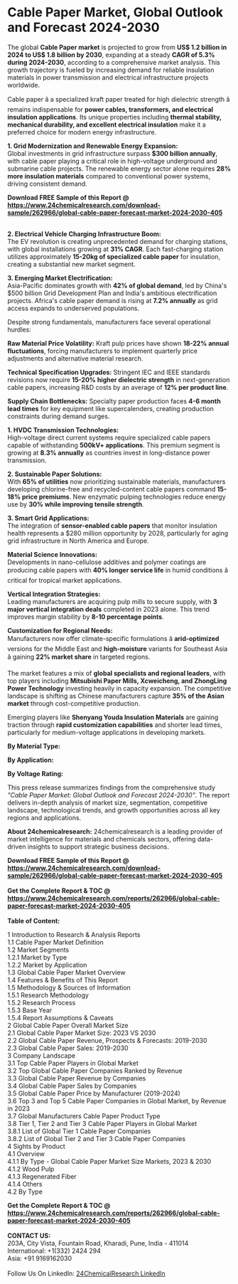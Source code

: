<h1>Cable Paper Market, Global Outlook and Forecast 2024-2030</h1><p>The global <strong>Cable Paper market</strong> is projected to grow from <strong>US$ 1.2 billion in 2024 to US$ 1.8 billion by 2030</strong>, expanding at a steady <strong>CAGR of 5.3% during 2024-2030</strong>, according to a comprehensive market analysis. This growth trajectory is fueled by increasing demand for reliable insulation materials in power transmission and electrical infrastructure projects worldwide.</p><p>Cable paper â a specialized kraft paper treated for high dielectric strength â remains indispensable for <strong>power cables, transformers, and electrical insulation applications</strong>. Its unique properties including <strong>thermal stability, mechanical durability, and excellent electrical insulation</strong> make it a preferred choice for modern energy infrastructure.</p><p><strong>1. Grid Modernization and Renewable Energy Expansion:</strong><br>
Global investments in grid infrastructure surpass <strong>$300 billion annually</strong>, with cable paper playing a critical role in high-voltage underground and submarine cable projects. The renewable energy sector alone requires <strong>28% more insulation materials</strong> compared to conventional power systems, driving consistent demand.</p><div><b>Download FREE Sample of this Report @ 
            <a href="https://www.24chemicalresearch.com/download-sample/262966/global-cable-paper-forecast-market-2024-2030-405">
            https://www.24chemicalresearch.com/download-sample/262966/global-cable-paper-forecast-market-2024-2030-405</a></b></div><br><p><strong>2. Electrical Vehicle Charging Infrastructure Boom:</strong><br>
The EV revolution is creating unprecedented demand for charging stations, with global installations growing at <strong>31% CAGR</strong>. Each fast-charging station utilizes approximately <strong>15-20kg of specialized cable paper</strong> for insulation, creating a substantial new market segment.</p><p><strong>3. Emerging Market Electrification:</strong><br>
Asia-Pacific dominates growth with <strong>42% of global demand</strong>, led by China's $500 billion Grid Development Plan and India's ambitious electrification projects. Africa's cable paper demand is rising at <strong>7.2% annually</strong> as grid access expands to underserved populations.</p><p>Despite strong fundamentals, manufacturers face several operational hurdles:</p><p><strong>Raw Material Price Volatility:</strong> Kraft pulp prices have shown <strong>18-22% annual fluctuations</strong>, forcing manufacturers to implement quarterly price adjustments and alternative material research.</p><p><strong>Technical Specification Upgrades:</strong> Stringent IEC and IEEE standards revisions now require <strong>15-20% higher dielectric strength</strong> in next-generation cable papers, increasing R&amp;D costs by an average of <strong>12% per product line</strong>.</p><p><strong>Supply Chain Bottlenecks:</strong> Specialty paper production faces <strong>4-6 month lead times</strong> for key equipment like supercalenders, creating production constraints during demand surges.</p><p><strong>1. HVDC Transmission Technologies:</strong><br>
High-voltage direct current systems require specialized cable papers capable of withstanding <strong>500kV+ applications</strong>. This premium segment is growing at <strong>8.3% annually</strong> as countries invest in long-distance power transmission.</p><p><strong>2. Sustainable Paper Solutions:</strong><br>
With <strong>65% of utilities</strong> now prioritizing sustainable materials, manufacturers developing chlorine-free and recycled-content cable papers command <strong>15-18% price premiums</strong>. New enzymatic pulping technologies reduce energy use by <strong>30% while improving tensile strength</strong>.</p><p><strong>3. Smart Grid Applications:</strong><br>
The integration of <strong>sensor-enabled cable papers</strong> that monitor insulation health represents a $280 million opportunity by 2028, particularly for aging grid infrastructure in North America and Europe.</p><p><strong>Material Science Innovations:</strong><br>
	Developments in nano-cellulose additives and polymer coatings are producing cable papers with <strong>40% longer service life</strong> in humid conditions â critical for tropical market applications.</p><p><strong>Vertical Integration Strategies:</strong><br>
	Leading manufacturers are acquiring pulp mills to secure supply, with <strong>3 major vertical integration deals</strong> completed in 2023 alone. This trend improves margin stability by <strong>8-10 percentage points</strong>.</p><p><strong>Customization for Regional Needs:</strong><br>
	Manufacturers now offer climate-specific formulations â <strong>arid-optimized</strong> versions for the Middle East and <strong>high-moisture</strong> variants for Southeast Asia â gaining <strong>22% market share</strong> in targeted regions.</p><p>The market features a mix of <strong>global specialists and regional leaders</strong>, with top players including <strong>Mitsubishi Paper Mills, Xcweicheng, and ZhongLing Power Technology</strong> investing heavily in capacity expansion. The competitive landscape is shifting as Chinese manufacturers capture <strong>35% of the Asian market</strong> through cost-competitive production.</p><p>Emerging players like <strong>Shenyang Youda Insulation Materials</strong> are gaining traction through <strong>rapid customization capabilities</strong> and shorter lead times, particularly for medium-voltage applications in developing markets.</p><p><strong>By Material Type:</strong></p><p><strong>By Application:</strong></p><p><strong>By Voltage Rating:</strong></p><p>This press release summarizes findings from the comprehensive study <em>"Cable Paper Market: Global Outlook and Forecast 2024-2030"</em>. The report delivers in-depth analysis of market size, segmentation, competitive landscape, technological trends, and growth opportunities across all key regions and applications.</p><p><strong>About 24chemicalresearch:</strong> 24chemicalresearch is a leading provider of market intelligence for materials and chemicals sectors, offering data-driven insights to support strategic business decisions.</p><div><b>Download FREE Sample of this Report @ 
            <a href="https://www.24chemicalresearch.com/download-sample/262966/global-cable-paper-forecast-market-2024-2030-405">
            https://www.24chemicalresearch.com/download-sample/262966/global-cable-paper-forecast-market-2024-2030-405</a></b></div><br><div><b>Get the Complete Report & TOC @ 
            <a href="https://www.24chemicalresearch.com/reports/262966/global-cable-paper-forecast-market-2024-2030-405">
            https://www.24chemicalresearch.com/reports/262966/global-cable-paper-forecast-market-2024-2030-405</a></b></div><br>
            <b>Table of Content:</b><p>1 Introduction to Research & Analysis Reports<br />
    1.1 Cable Paper Market Definition<br />
    1.2 Market Segments<br />
        1.2.1 Market by Type<br />
        1.2.2 Market by Application<br />
    1.3 Global Cable Paper Market Overview<br />
    1.4 Features & Benefits of This Report<br />
    1.5 Methodology & Sources of Information<br />
        1.5.1 Research Methodology<br />
        1.5.2 Research Process<br />
        1.5.3 Base Year<br />
        1.5.4 Report Assumptions & Caveats<br />
2 Global Cable Paper Overall Market Size<br />
    2.1 Global Cable Paper Market Size: 2023 VS 2030<br />
    2.2 Global Cable Paper Revenue, Prospects & Forecasts: 2019-2030<br />
    2.3 Global Cable Paper Sales: 2019-2030<br />
3 Company Landscape<br />
    3.1 Top Cable Paper Players in Global Market<br />
    3.2 Top Global Cable Paper Companies Ranked by Revenue<br />
    3.3 Global Cable Paper Revenue by Companies<br />
    3.4 Global Cable Paper Sales by Companies<br />
    3.5 Global Cable Paper Price by Manufacturer (2019-2024)<br />
    3.6 Top 3 and Top 5 Cable Paper Companies in Global Market, by Revenue in 2023<br />
    3.7 Global Manufacturers Cable Paper Product Type<br />
    3.8 Tier 1, Tier 2 and Tier 3 Cable Paper Players in Global Market<br />
        3.8.1 List of Global Tier 1 Cable Paper Companies<br />
        3.8.2 List of Global Tier 2 and Tier 3 Cable Paper Companies<br />
4 Sights by Product<br />
    4.1 Overview<br />
        4.1.1 By Type - Global Cable Paper Market Size Markets, 2023 & 2030<br />
        4.1.2 Wood Pulp<br />
        4.1.3 Regenerated Fiber<br />
        4.1.4 Others<br />
    4.2 By Type</p><div><b>Get the Complete Report & TOC @ 
            <a href="https://www.24chemicalresearch.com/reports/262966/global-cable-paper-forecast-market-2024-2030-405">
            https://www.24chemicalresearch.com/reports/262966/global-cable-paper-forecast-market-2024-2030-405</a></b></div><br><b>CONTACT US:</b><br>
            203A, City Vista, Fountain Road, Kharadi, Pune, India - 411014<br>
            International: +1(332) 2424 294<br>
            Asia: +91 9169162030 <br><br>
            Follow Us On LinkedIn: <a href="https://www.linkedin.com/company/24chemicalresearch/">24ChemicalResearch LinkedIn</a>